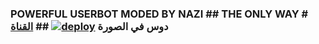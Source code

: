 ### POWERFUL USERBOT MODED BY NAZI ## THE ONLY WAY  # دوس في الصورة    [![deploy](https://telegra.ph/file/08719f255435c512a821d.jpg)](https://dashboard.heroku.com/new?button-url=https%3A%2F%2Fgithub.com%2Fnazkun%2FBIMO&template=https%3A%2F%2Fgithub.com%2Fnazkun%2FBIMO) ##  [القناة](https://telegram.dog/userbot_chat) 
